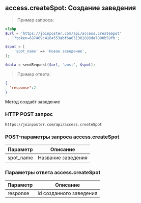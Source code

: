 ## access.createSpot: Создание заведения

> Пример запроса:

```php
<?php
$url = 'https://joinposter.com/api/access.createSpot'
 . '?token=687409:4164553abf6a031302898da7800b59fb';

$spot = [
    'spot_name' => 'Новое заведение',
];

$data = sendRequest($url, 'post', $spot);
```

> Пример ответа:

```json
{  
  "response":2
}
```

Метод создаёт заведение

### HTTP POST запрос

`https://joinposter.com/api/access.createSpot`

### POST-параметры запроса access.createSpot

Параметр | Описание
-------- | --------
spot_name | Название заведения

### Параметры ответа access.createSpot

Параметр | Описание
-------- | --------
response | Id созданного заведения
